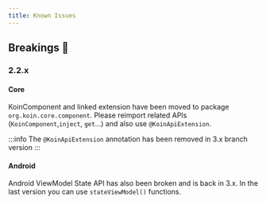 ```yaml
---
title: Known Issues
---
```


## Breakings 🚧

### 2.2.x

#### Core

KoinComponent and linked extension have been moved to package `org.koin.core.component`. Please reimport related APIs (`KoinComponent`,`inject`, `get`...) and also use `@KoinApiExtension`.

:::info
 The `@KoinApiExtension` annotation has been removed in 3.x branch version
:::

#### Android

Android ViewModel State API has also been broken and is back in 3.x. In the last version you can use `stateViewModel()` functions. 
